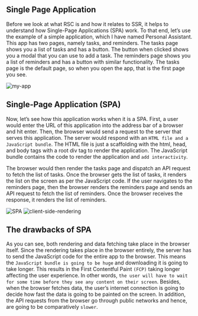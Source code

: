 ## Single Page Application

Before we look at what RSC is and how it relates to SSR, it helps to understand how Single-Page Applications (SPA) work.
To that end, let’s use the example of a simple application, which I have named Personal Assistant. This
app has two pages, namely tasks, and reminders. The tasks page shows you a list of tasks and has a button. The button
when clicked shows you a modal that you can use to add a task. The reminders page shows you a list of reminders and has
a button with similar functionality. The tasks page is the default page, so when you open the app, that is the first
page you see.

![my-app](./images/essentials/my-example.png)
&nbsp;
&nbsp;
&nbsp;

## Single-Page Application (SPA)

Now, let’s see how this application works when it is a SPA. First, a user would enter the URL of this application into
the address bar of a browser and hit enter. Then, the browser would send a request to the server that serves this
application. The server would respond with an `HTML file and a JavaScript bundle`. The HTML file is just a scaffolding
with the html, head, and body tags with a root div tag to render the application. The JavaScript bundle contains the
code to render the application and `add interactivity`.

The browser would then render the tasks page and dispatch an API request to fetch the list of tasks. Once the browser
gets the list of tasks, it renders the list on the screen as per the JavaScript code. If the user navigates to the
reminders page, then the browser renders the reminders page and sends an API request to fetch the list of reminders.
Once the browser receives the response, it renders the list of reminders.

![SPA](./images/essentials/spa-1.png)
![client-side-rendering](./images/essentials/client-side-rendering.png)
&nbsp;
&nbsp;
&nbsp;

## The drawbacks of SPA

As you can see, both rendering and data fetching take place in the browser itself. Since the rendering takes place in
the browser entirely, the server has to send the JavaScript code for the entire app to the browser. This means the
`JavaScript bundle is going to be huge` and downloading it is going to take longer. This results in the First Contentful
Paint `(FCP)` taking longer affecting the user experience. In other words, `the user will have to wait for some time before
they see any content on their screen`. Besides, when the browser fetches data, the user’s internet connection is going to
decide how fast the data is going to be painted on the screen. In addition, the API requests from the browser go through
public networks and hence, are going to be comparatively `slower`.

